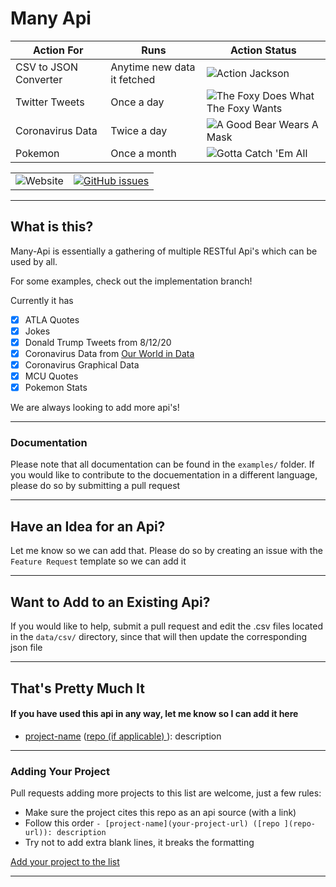 # Many Api

| Action For | Runs | Action Status |
| --- | --- | --- |
| CSV to JSON Converter | Anytime new data it fetched | ![Action Jackson](https://github.com/Maanuj-Vora/Many-Api/workflows/Action%20Jackson/badge.svg) |
| Twitter Tweets | Once a day | ![The Foxy Does What The Foxy Wants](https://github.com/Maanuj-Vora/Many-Api/workflows/The%20Foxy%20Does%20What%20The%20Foxy%20Wants/badge.svg) |
| Coronavirus Data | Twice a day | ![A Good Bear Wears A Mask](https://github.com/Maanuj-Vora/Many-Api/workflows/A%20Good%20Bear%20Wears%20A%20Mask/badge.svg) |
| Pokemon | Once a month | ![Gotta Catch 'Em All](https://github.com/Maanuj-Vora/Many-Api/workflows/Gotta%20Catch%20'Em%20All/badge.svg)


| | |
| --- | --- |
| ![Website](https://img.shields.io/website?down_color=red&down_message=Api%20Is%20Offline&style=for-the-badge&up_message=Api%20Is%20Online&url=https%3A%2F%2Fmany-api.vercel.app%2F) | [![GitHub issues](https://img.shields.io/github/issues/Maanuj-Vora/Many-Api?style=for-the-badge)](https://github.com/Maanuj-Vora/Many-Api/issues) |

---

## What is this?

Many-Api is essentially a gathering of multiple RESTful Api's which can be used by all.

For some examples, check out the implementation branch!

Currently it has

* [x] ATLA Quotes
* [x] Jokes
* [x] Donald Trump Tweets from 8/12/20
* [x] Coronavirus Data from [Our World in Data](https://ourworldindata.org/coronavirus)
* [x] Coronavirus Graphical Data
* [x] MCU Quotes
* [x] Pokemon Stats

We are always looking to add more api's!

---

### Documentation

Please note that all documentation can be found in the `examples/` folder. If you would like to contribute to the docuementation in a different language, please do so by submitting a pull request

---

## Have an Idea for an Api?

Let me know so we can add that. Please do so by creating an issue with the `Feature Request` template so we can add it

---

## Want to Add to an Existing Api?

If you would like to help, submit a pull request and edit the .csv files located in the `data/csv/` directory, since that will then update the corresponding json file

---

## That's Pretty Much It

#### If you have used this api in any way, let me know so I can add it here

* [project-name](your-project-url) ([repo (if applicable) ](repo-url)): description

---

### Adding Your Project

Pull requests adding more projects to this list are welcome, just a few rules:

* Make sure the project cites this repo as an api source (with a link) 
* Follow this order `- [project-name](your-project-url) ([repo ](repo-url)): description`
* Try not to add extra blank lines, it breaks the formatting

 [Add your project to the list](https://github.com/Maanuj-Vora/Many-Api/edit/master/README.md)

---
